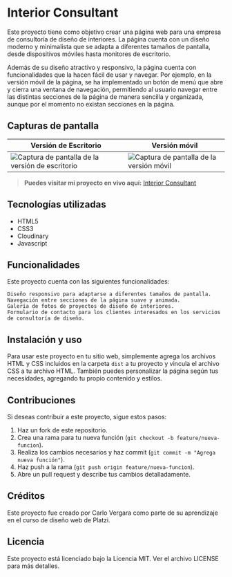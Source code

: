 # Interior Consultant

Este proyecto tiene como objetivo crear una página web para una empresa de consultoría de diseño de interiores. La página cuenta con un diseño moderno y minimalista que se adapta a diferentes tamaños de pantalla, desde dispositivos móviles hasta monitores de escritorio.

Además de su diseño atractivo y responsivo, la página cuenta con funcionalidades que la hacen fácil de usar y navegar. Por ejemplo, en la versión móvil de la página, se ha implementado un botón de menú que abre y cierra una ventana de navegación, permitiendo al usuario navegar entre las distintas secciones de la página de manera sencilla y organizada, aunque por el momento no existan secciones en la página.

## Capturas de pantalla

| Versión de Escritorio  | Versión móvil |
| --- | --- |
|![Captura de pantalla de la versión de escritorio](https://res.cloudinary.com/dwdzufjyh/image/upload/v1680660422/Projects%20Dev%20Challenges/Interior%20Consultant/interior-consultant-max-width_wboskb.png) | ![Captura de pantalla de la versión móvil](https://res.cloudinary.com/dwdzufjyh/image/upload/v1680660421/Projects%20Dev%20Challenges/Interior%20Consultant/interior-consultant-min-width_kv9lao.png) | 



> **Puedes visitar mi proyecto en vivo aquí:** [Interior Consultant](https://interior-consultant-beta.vercel.app/)


## Tecnologías utilizadas

- HTML5
- CSS3
- Cloudinary
- Javascript

## Funcionalidades

Este proyecto cuenta con las siguientes funcionalidades:

    Diseño responsivo para adaptarse a diferentes tamaños de pantalla.
    Navegación entre secciones de la página suave y animada.
    Galería de fotos de proyectos de diseño de interiores.
    Formulario de contacto para los clientes interesados en los servicios de consultoría de diseño.


## Instalación y uso

Para usar este proyecto en tu sitio web, simplemente agrega los archivos HTML y CSS incluidos en la carpeta `dist` a tu proyecto y vincula el archivo CSS a tu archivo HTML. También puedes personalizar la página según tus necesidades, agregando tu propio contenido y estilos.


## Contribuciones

Si deseas contribuir a este proyecto, sigue estos pasos:

1. Haz un fork de este repositorio.
2. Crea una rama para tu nueva función (`git checkout -b feature/nueva-funcion`).
3. Realiza los cambios necesarios y haz commit (`git commit -m "Agrega nueva función"`).
4. Haz push a la rama (`git push origin feature/nueva-funcion`).
5. Abre un pull request y describe tus cambios detalladamente.

## Créditos

Este proyecto fue creado por Carlo Vergara como parte de su aprendizaje en el curso de diseño web de Platzi.

## Licencia

Este proyecto está licenciado bajo la Licencia MIT. Ver el archivo LICENSE para más detalles. 

